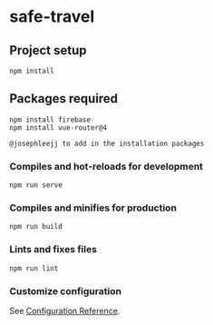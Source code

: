 # safe-travel

## Project setup
```
npm install
```

## Packages required
```
npm install firebase
npm install vue-router@4

@josephleejj to add in the installation packages

```

### Compiles and hot-reloads for development
```
npm run serve
```

### Compiles and minifies for production
```
npm run build
```

### Lints and fixes files
```
npm run lint
```

### Customize configuration
See [Configuration Reference](https://cli.vuejs.org/config/).
